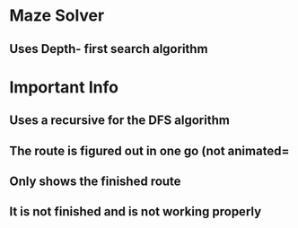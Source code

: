 # Maze Solver

## Uses Depth- first search algorithm

# Important Info
## Uses a recursive for the DFS algorithm
## The route is figured out in one go (not animated=
## Only shows the finished route
## It is not finished and is not working properly
